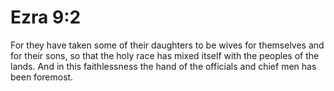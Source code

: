 # Ezra 9:2

For they have taken some of their daughters to be wives for themselves and for their sons, so that the holy race has mixed itself with the peoples of the lands. And in this faithlessness the hand of the officials and chief men has been foremost.
